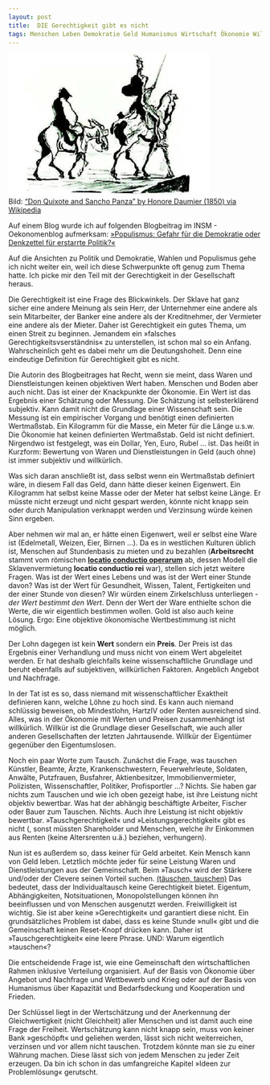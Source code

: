```yaml
---
layout: post
title:  DIE Gerechtigkeit gibt es nicht
tags: Menschen Leben Demokratie Geld Humanismus Wirtschaft Ökonomie Willkür Arbeit Gerechtigkeit
---
```


![](/assets/img/don.jpg)<br />
Bild: [“Don Quixote and Sancho Panza” by Honore Daumier (1850) via Wikipedia](https://en.wikipedia.org/wiki/File:Honore-Daumier-Don-Quixote.jpg)

Auf einem Blog wurde ich auf folgenden Blogbeitrag im INSM - Oekonomenblog aufmerksam: [»Populismus: Gefahr für die Demokratie oder Denkzettel für erstarrte Politik?«](http://www.insm-oekonomenblog.de/17786-populimsus-gefahr-fuer-die-demokratie-oder-denkzettel-fuer-erstarrte-politk/)

Auf die Ansichten zu Politik und Demokratie, Wahlen und Populismus gehe ich nicht weiter ein, weil ich diese Schwerpunkte oft genug zum Thema hatte. Ich picke mir den Teil mit der Gerechtigkeit in der Gesellschaft heraus.

Die Gerechtigkeit ist eine Frage des Blickwinkels. Der Sklave hat ganz sicher eine andere Meinung als sein Herr, der Unternehmer eine andere als sein Mitarbeiter, der Banker eine andere als der Kreditnehmer, der Vermieter eine andere als der Mieter. Daher ist Gerechtigkeit ein gutes Thema, um einen Streit zu beginnen. Jemandem ein »falsches Gerechtigkeitsvserständnis« zu unterstellen, ist schon mal so ein Anfang. Wahrscheinlich geht es dabei mehr um die Deutungshoheit. Denn eine eindeutige Definition für Gerechtigkeit gibt es nicht. <!--more-->

Die Autorin des Blogbeitrages hat Recht, wenn sie meint, dass Waren und Dienstleistungen keinen objektiven Wert haben. Menschen und Boden aber auch nicht. Das ist einer der Knackpunkte der Ökonomie.
Ein Wert ist das Ergebnis einer Schätzung oder Messung. Die Schätzung ist selbsterklärend subjektiv. Kann damit nicht die Grundlage einer Wissenschaft sein. Die Messung ist ein empirischer Vorgang und benötigt einen definierten Wertmaßstab. Ein Kilogramm für die Masse, ein Meter für die Länge u.s.w.  Die Ökonomie hat keinen definierten Wertmaßstab. Geld ist nicht definiert. Nirgendwo ist festgelegt, was ein Dollar, Yen, Euro, Rubel ... ist. Das heißt in Kurzform: Bewertung von Waren und Dienstleistungen in Geld (auch ohne) ist immer subjektiv und willkürlich.

Was sich daran anschließt ist, dass selbst wenn ein Wertmaßstab definiert wäre, in diesem Fall das Geld, dann hätte dieser keinen Eigenwert. Ein Kilogramm hat selbst keine Masse oder der Meter hat selbst keine Länge. Er müsste nicht erzeugt und nicht gespart werden, könnte nicht knapp sein oder durch Manipulation verknappt werden und Verzinsung würde keinen Sinn ergeben.

Aber nehmen wir mal an, er hätte einen Eigenwert, weil er selbst eine Ware ist (Edelmetall, Weizen, Eier, Birnen ...).  Da es in westlichen Kulturen üblich ist, Menschen auf Stundenbasis zu mieten und zu bezahlen (**Arbeitsrecht** stammt vom römischen [**locatio conductio operarum**](https://link.springer.com/chapter/10.1007%2F978-3-662-02739-4_50) ab, dessen Modell die Sklavenvermietung **locatio conductio rei** war), stellen sich jetzt weitere Fragen. Was ist der Wert eines Lebens und was ist der Wert einer Stunde davon? Was ist der Wert für Gesundheit, Wissen, Talent, Fertigkeiten und der einer Stunde von diesen? Wir würden einem Zirkelschluss unterliegen - *der Wert bestimmt den Wert*. Denn der Wert der Ware enthielte schon die Werte, die wir eigentlich bestimmen wollen. Gold ist also auch keine Lösung. 
Ergo: Eine objektive ökonomische Wertbestimmung ist nicht möglich. 

Der Lohn dagegen ist kein **Wert** sondern ein **Preis**. Der Preis ist das Ergebnis einer Verhandlung und muss nicht von einem Wert abgeleitet werden. Er hat deshalb gleichfalls keine wissenschaftliche Grundlage und beruht ebenfalls auf subjektiven, willkürlichen Faktoren. Angeblich Angebot und Nachfrage. 

In der Tat ist es so, dass niemand mit wissenschaftlicher Exaktheit definieren kann, welche Löhne zu hoch sind. Es kann auch niemand schlüssig beweisen, ob Mindestlohn, HartzIV oder Renten ausreichend sind. Alles, was in der Ökonomie mit Werten und Preisen zusammenhängt ist willkürlich. Willkür ist die Grundlage dieser Gesellschaft, wie auch aller anderen Gesellschaften der letzten Jahrtausende. Willkür der Eigentümer gegenüber den Eigentumslosen.

Noch ein paar Worte zum Tausch. Zunächst die Frage, was tauschen Künstler, Beamte, Ärzte, Krankenschwestern, Feuerwehrleute, Soldaten, Anwälte, Putzfrauen, Busfahrer, Aktienbesitzer, Immobilienvermieter, Polizisten, Wissenschaftler, Politiker, Profisportler ...? Nichts. Sie haben gar nichts zum Tauschen und wie ich oben gezeigt habe, ist ihre Leistung nicht objektiv bewertbar. Was hat der abhängig beschäftigte Arbeiter, Fischer oder Bauer zum Tauschen. Nichts. Auch ihre Leistung ist nicht objektiv bewertbar. 
»Tauschgerechtigkeit« und »Leistungsgerechtigkeit« gibt es nicht (, sonst müssten Shareholder und Menschen, welche ihr Einkommen aus Renten (keine Altersrenten u.ä.) beziehen, verhungern).

Nun ist es außerdem so, dass keiner für Geld arbeitet. Kein Mensch kann von Geld leben. Letztlich möchte jeder für seine Leistung Waren und Dienstleistungen aus der Gemeinschaft. Beim »Tausch« wird der Stärkere und/oder der Clevere seinen Vorteil suchen. [(täuschen, tauschen)](https://de.wiktionary.org/wiki/t%C3%A4uschen) Das bedeutet, dass der Individualtausch keine Gerechtigkeit bietet. Eigentum, Abhängigkeiten, Notsituationen, Monopolstellungen können ihn beeinflussen und von Menschen ausgenutzt werden. Freiwilligkeit ist wichtig. Sie ist aber keine »Gerechtigkeit« und garantiert diese nicht. Ein grundsätzliches Problem ist dabei, dass es keine Stunde »null« gibt und die Gemeinschaft keinen Reset-Knopf drücken kann. Daher ist »Tauschgerechtigkeit« eine leere Phrase. UND: Warum eigentlich »tauschen«?

Die entscheidende Frage ist, wie eine Gemeinschaft den wirtschaftlichen Rahmen inklusive Verteilung organisiert. Auf der Basis von Ökonomie über Angebot und Nachfrage und Wettbewerb und Krieg oder auf der Basis von Humanismus über Kapazität und Bedarfsdeckung und Kooperation und Frieden.

Der Schlüssel liegt in der Wertschätzung und der Anerkennung der Gleichwertigkeit (nicht Gleichheit) aller Menschen und ist damit auch eine Frage der Freiheit. Wertschätzung kann nicht knapp sein, muss von keiner Bank »geschöpft« und geliehen werden, lässt sich nicht weiterreichen, verzinsen und vor allem nicht tauschen. Trotzdem könnte man sie zu einer Währung machen. Diese lässt sich von jedem Menschen zu jeder Zeit erzeugen. Da bin ich schon in das umfangreiche Kapitel »Ideen zur Problemlösung« gerutscht.
